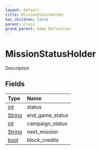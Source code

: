 ```yaml
---
layout: default
title: MissionStatusHolder
has_children: false
parent: Class
grand_parent: Game Reflection
---
```

# MissionStatusHolder
Description 

## Fields

| Type | Name |
|:----------|:--------------|
| [int](/riftbreaker-wiki/docs/game-reflection/enums/int/) | status |
| [String](/riftbreaker-wiki/docs/game-reflection/components/string/) | end_game_status |
| [int](/riftbreaker-wiki/docs/game-reflection/enums/int/) | campaign_status |
| [String](/riftbreaker-wiki/docs/game-reflection/components/string/) | next_mission |
| [bool](/riftbreaker-wiki/docs/game-reflection/components/bool/) | block_credits |


